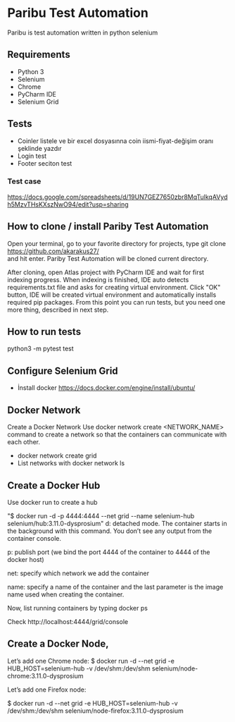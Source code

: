 # Paribu Test Automation

Paribu is test automation written in python selenium
## Requirements
* Python 3
* Selenium
* Chrome
* PyCharm IDE
* Selenium Grid
## Tests 
* Coinler listele ve  bir excel dosyasınna coin iismi-fiyat-değişim oranı şeklinde
yazdır
* Login test 
* Footer seciton test

### Test case
https://docs.google.com/spreadsheets/d/19UN7GEZ7650zbr8MqTulkqAVydh5MzvTHsKXszNwO94/edit?usp=sharing


## How to clone / install Pariby Test Automation
Open your terminal, go to your favorite directory for projects, type
git clone https://github.com/akarakus27/    
and hit enter. Pariby Test Automation will be cloned current directory.

After cloning, open Atlas project with PyCharm IDE and wait for first indexing progress. When indexing is finished, IDE auto detects requirements.txt file and asks for creating virtual environment. Click "OK" button, IDE will be created virtual environment and automatically installs required pip packages. From this point you can run tests, but you need one more thing, described in next step.

## How to run tests
python3 -m pytest test

## Configure Selenium Grid
* İnstall docker https://docs.docker.com/engine/install/ubuntu/

## Docker Network
Create a Docker Network
Use docker network create <NETWORK_NAME> command to create a network so that the containers can communicate with each other.
* docker network create grid
* List networks with docker network ls
## Create a Docker Hub
Use docker run to create a hub

"$ docker run -d -p 4444:4444 --net grid --name selenium-hub selenium/hub:3.11.0-dysprosium"
d: detached mode. The container starts in the background with this command. You don’t see any output from the container console.

p: publish port (we bind the port 4444 of the container to 4444 of the docker host)

net: specify which network we add the container

name: specify a name of the container and the last parameter is the image name used when creating the container.

Now, list running containers by typing docker ps

Check http://localhost:4444/grid/console

## Create a Docker Node,
Let’s add one Chrome node:
$ docker run -d --net grid -e HUB_HOST=selenium-hub -v /dev/shm:/dev/shm selenium/node-chrome:3.11.0-dysprosium

Let’s add one Firefox node:

$ docker run -d --net grid -e HUB_HOST=selenium-hub -v /dev/shm:/dev/shm selenium/node-firefox:3.11.0-dysprosium



